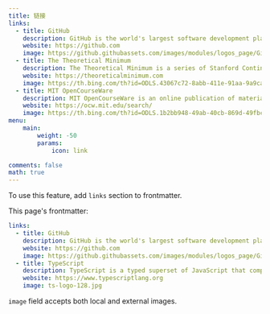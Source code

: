 ```yaml
---
title: 链接
links:
  - title: GitHub
    description: GitHub is the world's largest software development platform.
    website: https://github.com
    image: https://github.githubassets.com/images/modules/logos_page/GitHub-Mark.png
  - title: The Theoretical Minimum
    description: The Theoretical Minimum is a series of Stanford Continuing Studies courses taught by world renowned physicist Leonard Susskind.
    website: https://theoreticalminimum.com
    image: https://th.bing.com/th?id=ODLS.43067c72-8abb-411e-91aa-9a9ca783afa2&w=32&h=32&qlt=90&pcl=fffffa&r=0&o=6&pid=1.
  - title: MIT OpenCourseWare
    description: MIT OpenCourseWare is an online publication of materials from over 2,500 MIT courses, freely sharing knowledge with learners and educators around the world.
    website: https://ocw.mit.edu/search/
    image: https://th.bing.com/th?id=ODLS.1b2bb948-49ab-40cb-869d-49fbc6357aa9&w=32&h=32&qlt=90&pcl=fffffc&r=0&o=6&pid=1.2
menu:
    main: 
        weight: -50
        params:
            icon: link

comments: false
math: true
---
```


To use this feature, add `links` section to frontmatter.

This page's frontmatter:

```yaml
links:
  - title: GitHub
    description: GitHub is the world's largest software development platform.
    website: https://github.com
    image: https://github.githubassets.com/images/modules/logos_page/GitHub-Mark.png
  - title: TypeScript
    description: TypeScript is a typed superset of JavaScript that compiles to plain JavaScript.
    website: https://www.typescriptlang.org
    image: ts-logo-128.jpg
```

`image` field accepts both local and external images.